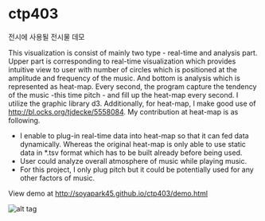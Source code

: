 # ctp403
전시에 사용될 전시물 데모

This visualization is consist of mainly two type - real-time and analysis part. Upper part is corresponding to real-time visualization which provides intuitive view to user with number of circles which is positioned at the amplitude and frequency of the music. And bottom is analysis which is represented as heat-map. Every second, the program capture the tendency of the music -this time pitch - and fill up the heat-map every second. 
I utilize the graphic library d3. Additionally, for heat-map, I make good use of http://bl.ocks.org/tjdecke/5558084. My contribution at heat-map is as following. 
* I enable to plug-in real-time data into heat-map so that it can fed data dynamically. Whereas the original heat-map is only able to use static data in *.tsv format which has to be built already before being used. 
* User could analyze overall atmosphere of music while playing music. 
* For this project, I only plug pitch but it could be potentially used for any other factors of music.

View demo at http://soyapark45.github.io/ctp403/demo.html 

![alt tag](https://cloud.githubusercontent.com/assets/3036721/15880958/1e42ff68-2d6d-11e6-9d5a-d21c0c8a1321.png)
